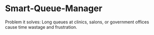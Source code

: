 # Smart-Queue-Manager
 Problem it solves: Long queues at clinics, salons, or government offices cause time wastage and frustration.
